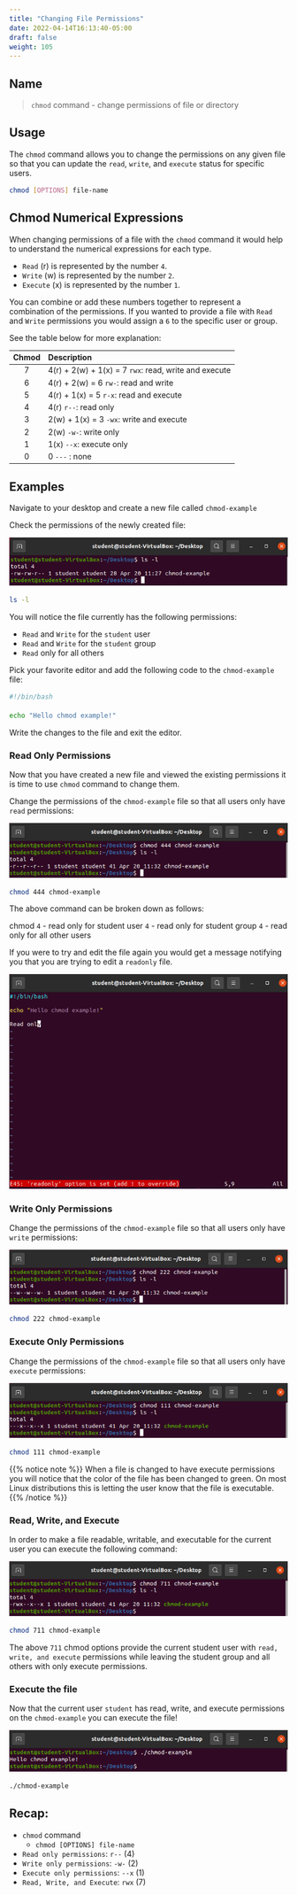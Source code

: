 ```yaml
---
title: "Changing File Permissions"
date: 2022-04-14T16:13:40-05:00
draft: false
weight: 105
---
```


## Name

> `chmod` command - change permissions of file or directory

## Usage

The `chmod` command allows you to change the permissions on any given file so that you can update the `read`, `write`, and `execute` status for specific users.

```bash
chmod [OPTIONS] file-name
```

## Chmod Numerical Expressions

When changing permissions of a file with the `chmod` command it would help to understand the numerical expressions for each type.
- `Read` (r) is represented by the number `4`.
- `Write` (w) is represented by the number `2`.
- `Execute` (x) is represented by the number `1`.

You can combine or add these numbers together to represent a combination of the permissions. If you wanted to provide a file with `Read` and `Write` permissions you would assign a `6` to the specific user or group.

See the table below for more explanation:

| Chmod | Description |
| :---: | :--- |
| 7 | 4(r) + 2(w) + 1(x) = 7 `rwx`: read, write and execute |
| 6 | 4(r) + 2(w) = 6 `rw-`: read and write |
| 5 | 4(r) + 1(x) = 5 `r-x`: read and execute |
| 4 | 4(r) `r--`: read only |
| 3 | 2(w) + 1(x) = 3 `-wx`: write and execute |
| 2 | 2(w) `-w-`: write only|
| 1 | 1(x) `--x`: execute only |
| 0 | 0 `---` : none |


## Examples

Navigate to your desktop and create a new file called `chmod-example`

Check the permissions of the newly created file:

![check-permissions](pictures/check-permissions.png?classes=border)

```bash
ls -l
```

You will notice the file currently has the following permissions:
- `Read` and `Write` for the `student` user
- `Read` and `Write` for the `student` group
- `Read` only for all others

Pick your favorite editor and add the following code to the `chmod-example` file:

```bash
#!/bin/bash

echo "Hello chmod example!"
```

Write the changes to the file and exit the editor.

### Read Only Permissions

Now that you have created a new file and viewed the existing permissions it is time to use `chmod` command to change them.

Change the permissions of the `chmod-example` file so that all users only have `read` permissions:

![chmod-444](pictures/chmod-444.png?classes=border)

```bash
chmod 444 chmod-example
```

The above command can be broken down as follows:

chmod `4` - read only for student user `4` - read only for student group `4` - read only for all other users

If you were to try and edit the file again you would get a message notifying you that you are trying to edit a `readonly` file.

![read-only](pictures/read-only.png?classes=border)

### Write Only Permissions

Change the permissions of the `chmod-example` file so that all users only have `write` permissions:

![write-only](pictures/write-only.png?classes=border)

```bash
chmod 222 chmod-example
```

### Execute Only Permissions

Change the permissions of the `chmod-example` file so that all users only have `execute` permissions:

![execute-only](pictures/execute-only.png?classes=border)

```bash
chmod 111 chmod-example
```

{{% notice note %}}
When a file is changed to have execute permissions you will notice that the color of the file has been changed to green. On most Linux distributions this is letting the user know that the file is executable.
{{% /notice %}}

### Read, Write, and Execute

In order to make a file readable, writable, and executable for the current user you can execute the following command:

![read-write-execute](pictures/read-write-execute.png?classes=border)

```bash
chmod 711 chmod-example
```

The above `711` chmod options provide the current student user with `read, write, and execute` permissions while leaving the student group and all others with only execute permissions.

### Execute the file

Now that the current user `student` has read, write, and execute permissions on the `chmod-example` you can execute the file!

![execute-chmod-example](pictures/execute-chmod-example.png?classes=border)

```bash
./chmod-example
```

## Recap:
- `chmod` command
  - `chmod [OPTIONS] file-name`
- `Read only permissions`: `r--` (4)
- `Write only permissions`: `-w-` (2)
- `Execute only permissions`: `--x` (1)
- `Read, Write, and Execute`: `rwx` (7)